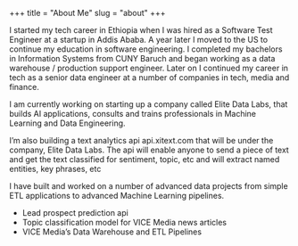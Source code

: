 +++
title = "About Me"
slug = "about"
+++

I started my tech career in Ethiopia when I was hired as a Software Test Engineer at a startup in Addis Ababa. A year later I moved to the US to continue my education in software engineering. I completed my bachelors in Information Systems from CUNY Baruch and began working as a data warehouse / production support engineer. Later on I continued my career in tech as a senior data engineer at a number of companies in tech, media and finance.

I am currently working on starting up a company called Elite Data Labs, that builds AI applications, consults and trains professionals in Machine Learning and Data Engineering. 

I’m also building a text analytics api api.xitext.com that will be under the company, Elite Data Labs. The api will enable anyone to send a piece of text and get the text classified for sentiment, topic, etc and will extract named entities, key phrases, etc

I have built and worked on a number of advanced data projects from simple ETL applications to advanced Machine Learning pipelines. 
- Lead prospect prediction api
- Topic classification model for VICE Media news articles
- VICE Media’s Data Warehouse and ETL Pipelines
